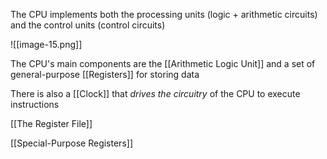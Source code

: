 The CPU implements both the processing units (logic + arithmetic circuits) and the control units (control circuits)

![[image-15.png]]

The CPU's main components are the [[Arithmetic Logic Unit]] and a set of general-purpose [[Registers]] for storing data

There is also a [[Clock]] that *drives the circuitry* of the CPU to execute instructions

[[The Register File]]

[[Special-Purpose Registers]]

